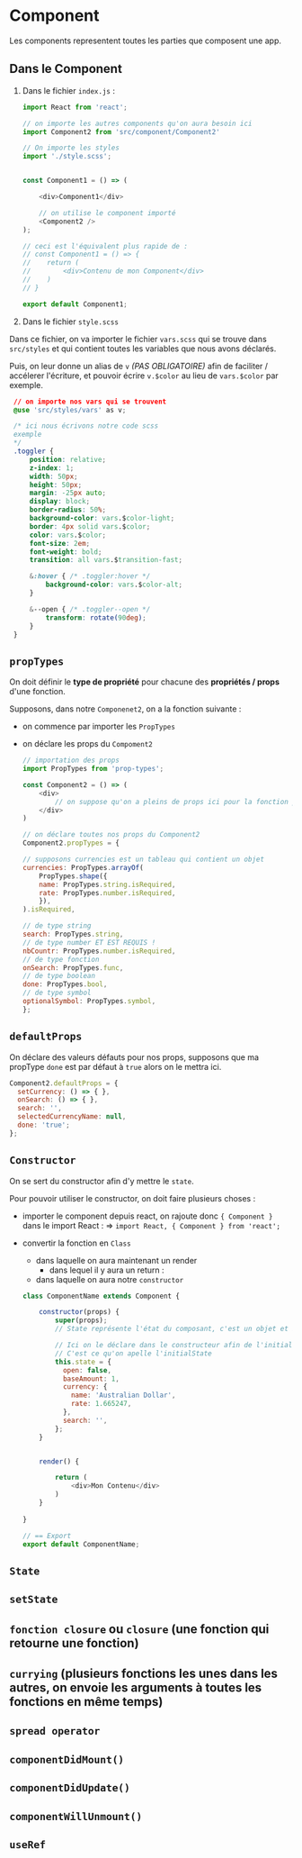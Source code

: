 # Component
Les components representent toutes les parties que composent une app.

## Dans le Component
1. Dans le fichier `index.js` :

    ```js
    import React from 'react';

    // on importe les autres components qu'on aura besoin ici
    import Component2 from 'src/component/Component2'

    // On importe les styles
    import './style.scss';


    const Component1 = () => (

        <div>Component1</div>

        // on utilise le component importé
        <Component2 />
    );

    // ceci est l'équivalent plus rapide de :
    // const Component1 = () => {
    //    return (
    //        <div>Contenu de mon Component</div>
    //    )
    // }

    export default Component1;
    ```

2. Dans le fichier `style.scss`

Dans ce fichier, on va importer le fichier `vars.scss` qui se trouve dans `src/styles` et qui contient toutes les variables que nous avons déclarés.

Puis, on leur donne un alias de `v` _(PAS OBLIGATOIRE)_ afin de faciliter / accélerer l'écriture, et pouvoir écrire `v.$color` au lieu de `vars.$color` par exemple.

   ```css
    // on importe nos vars qui se trouvent 
    @use 'src/styles/vars' as v;

    /* ici nous écrivons notre code scss
    exemple
    */
    .toggler {
        position: relative;
        z-index: 1;
        width: 50px;
        height: 50px;
        margin: -25px auto;
        display: block;
        border-radius: 50%;
        background-color: vars.$color-light;
        border: 4px solid vars.$color;
        color: vars.$color;
        font-size: 2em;
        font-weight: bold;
        transition: all vars.$transition-fast;
  
        &:hover { /* .toggler:hover */
            background-color: vars.$color-alt;
        }

        &--open { /* .toggler--open */
            transform: rotate(90deg);
        }
    }
   ```


## `propTypes`
On doit définir le **type de propriété** pour chacune des **propriétés / props** d'une fonction.

Supposons, dans notre `Componenet2`, on a la fonction suivante :

 - on commence par importer les `PropTypes`
 - on déclare les props du `Compoment2`

    ```js
    // importation des props
    import PropTypes from 'prop-types';

    const Component2 = () => (
        <div>
            // on suppose qu'on a pleins de props ici pour la fonction pour pouvoir faire le PropTypes
        </div>
    )

    // on déclare toutes nos props du Component2
    Component2.propTypes = {
    
    // supposons currencies est un tableau qui contient un objet
    currencies: PropTypes.arrayOf(
        PropTypes.shape({
        name: PropTypes.string.isRequired,
        rate: PropTypes.number.isRequired,
        }),
    ).isRequired,

    // de type string
    search: PropTypes.string,
    // de type number ET EST REQUIS !
    nbCountr: PropTypes.number.isRequired,
    // de type fonction
    onSearch: PropTypes.func,
    // de type boolean
    done: PropTypes.bool,
    // de type symbol
    optionalSymbol: PropTypes.symbol,
    };
    ```

## `defaultProps`

On déclare des valeurs défauts pour nos props, supposons que ma propType `done` est par défaut à `true` alors on le mettra ici.

  ```js
  Component2.defaultProps = {
    setCurrency: () => { },
    onSearch: () => { },
    search: '',
    selectedCurrencyName: null,
    done: 'true';
  };
  ```

## `Constructor`

On se sert du constructor afin d'y mettre le `state`.

Pour pouvoir utiliser le constructor, on doit faire plusieurs choses :
  - importer le component depuis react, on rajoute donc `{ Component }` dans le import React : => `import React, { Component } from 'react';`
  - convertir la fonction en `Class`
    - dans laquelle on aura maintenant un render
        - dans lequel il y aura un return :
    - dans laquelle on aura notre `constructor`

    ```js
    class ComponentName extends Component {

        constructor(props) {
            super(props);
            // State représente l'état du composant, c'est un objet et il doit être immutable

            // Ici on le déclare dans le constructeur afin de l'initialiser à sa valeur initiale
            // C'est ce qu'on apelle l'initialState
            this.state = {
              open: false,
              baseAmount: 1,
              currency: {
                name: 'Australian Dollar',
                rate: 1.665247,
              },
              search: '',
            };
        }


        render() {

            return (
                <div>Mon Contenu</div>
            )
        }
        
    }

    // == Export
    export default ComponentName;
    ```

## `State`


## `setState`

## `fonction closure` ou `closure` (une fonction qui retourne une fonction)
## `currying` (plusieurs fonctions les unes dans les autres, on envoie les arguments à toutes les fonctions en même temps)

## `spread operator`

## `componentDidMount()`
## `componentDidUpdate()`
## `componentWillUnmount()`
## `useRef`